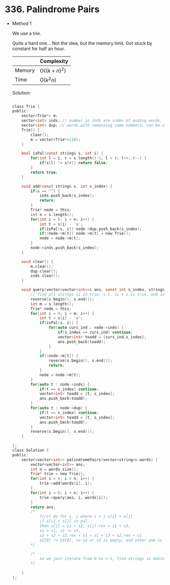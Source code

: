# 336. Palindrome Pairs  
- Method 1

    We use a trie. 

    Quite a hard one... Not the idea, but the memory limit. Got stuck by constant for half an hour.

    | |   Complexity  |
    | ----------- | ----------- | 
    |  Memory     | O($(k+n)^2$) | 
    |      Time       |  O($k^2n$) | 


    Solution:

    ``` h

    class Trie {
    public:
        vector<Trie*> m;
        vector<int> inds; // number in inds are index of ending words, empty if no such 
        vector<int> dup; // words with remaining same numbers, can be used 
        Trie() {
            clear();
            m = vector<Trie*>(26);
        }

        bool isPal(const string& s, int i) {
            for(int l = i, r = s.length()-1; l < r; l++, r--) {
                if(s[l] != s[r]) return false;
            }
            return true;
        }

        void add(const string& s, int s_index) {
            if(s == "") {
                inds.push_back(s_index);
                return;
            }
            Trie* node = this;
            int n = s.length();
            for(int i = 0; i < n; i++) {
                int t = s[i] - 'a';
                if(isPal(s, i)) node->dup.push_back(s_index);
                if(!node->m[t]) node->m[t] = new Trie();
                node = node->m[t];
            }
            node->inds.push_back(s_index);
        }

        void clear() {
            m.clear();
            dup.clear();
            inds.clear();
        }

        void query(vector<vector<int>>& ans, const int s_index, string& s) {
            // find all stirngs si in trie, s.t. si + s is trie, and insert ans, and rev is false for pushing back {s_index, i} or reverse
            reverse(s.begin(), s.end());
            int m = s.length();
            Trie* node = this;
            for(int i = 0; i < m; i++) {
                int t = s[i] - 'a';
                if(isPal(s, i)) {
                    for(auto curs_ind : node->inds) {
                        if(s_index == curs_ind) continue;
                        vector<int> toadd = {curs_ind,s_index};
                        ans.push_back(toadd);
                    }
                }
                if(!node->m[t]) {
                    reverse(s.begin(), s.end());
                    return;
                }
                node = node->m[t];
            }
            for(auto t : node->inds) {
                if(t == s_index) continue;
                vector<int> toadd = {t, s_index};
                ans.push_back(toadd);
            }
            for(auto t : node->dup) {
                if(t == s_index) continue;
                vector<int> toadd = {t, s_index};
                ans.push_back(toadd);
            }
            reverse(s.begin(), s.end());
        }

    };
    class Solution {
    public:
        vector<vector<int>> palindromePairs(vector<string>& words) {
            vector<vector<int>> ans;
            int n = words.size();
            Trie* trie = new Trie();
            for(int i = 0; i < n; i++) {
                trie->add(words[i], i);
            }
            for(int i = 0; i < n; i++) {
                trie->query(ans, i, words[i]);
            }
            return ans;
            /*
                first do for i, j where i < j s[i] + s[j]
                if s[i] + s[j] is pal,
                then s[i] = s1 + s2, s[j].rev = s1 + s3, 
                s1 = s1, s2 != s3,
                s1 + s2 + s3.rev + s1 = s1 + s3 + s2.rev + s1
                s2[0] != s3[0], so s2 or s3 is empty, and other one is a palindrome
            */

            /*
                so we just iterate from 0 to n-1, find strings si making si + s_current is pal. So we reverse s_current and do trie lookup
            */
            
        }
    };

    ```

<!-- - Method 2

    This is another method.

    | |   Complexity  |
    | ----------- | ----------- | 
    |  Memory     | O(n) | 
    |      Time       |  O(n) | 


    Solution:

    ``` h



    ```

- Additional Knowledge:
       
    Here are some additional knowledge.



<br> -->